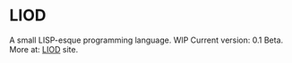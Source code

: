 # LIOD
A small LISP-esque programming language.
WIP
Current version: 0.1 Beta.
More at: <a href="https://lunaryss.gamejolt.io/LIOD/index.html">LIOD</a> site.

